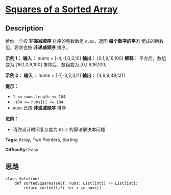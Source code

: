 # [Squares of a Sorted Array][title]

## Description

给你一个按 **非递减顺序** 排序的整数数组 `nums`，返回 **每个数字的平方** 组成的新数组，要求也按 **非递减顺序** 排序。

**示例 1：**
            **输入：** nums = [-4,-1,0,3,10]    **输出：** [0,1,9,16,100]    **解释：** 平方后，数组变为 [16,1,0,9,100]    排序后，数组变为 [0,1,9,16,100]

**示例 2：**
            **输入：** nums = [-7,-3,2,3,11]    **输出：** [4,9,9,49,121]    

**提示：**

  * `1 <= nums.length <= 104`
  * `-104 <= nums[i] <= 104`
  * `nums` 已按 **非递减顺序** 排序

**进阶：**

  * 请你设计时间复杂度为 `O(n)` 的算法解决本问题


**Tags:** Array, Two Pointers, Sorting

**Difficulty:** Easy

## 思路

``` python3
class Solution:
    def sortedSquares(self, nums: List[int]) -> List[int]:
        return sorted([i*i for i in nums])

```

[title]: https://leetcode-cn.com/problems/squares-of-a-sorted-array

